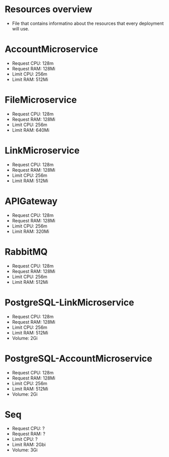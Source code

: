 # Resources overview

* File that contains informatino about the resources that every deployment will use.

# AccountMicroservice
* Request CPU: 128m
* Request RAM: 128Mi
* Limit CPU: 256m
* Limit RAM: 512Mi

# FileMicroservice
* Request CPU: 128m
* Request RAM: 128Mi
* Limit CPU: 256m
* Limit RAM: 640Mi

# LinkMicroservice
* Request CPU: 128m
* Request RAM: 128Mi
* Limit CPU: 256m
* Limit RAM: 512Mi

# APIGateway
* Request CPU: 128m
* Request RAM: 128Mi
* Limit CPU: 256m
* Limit RAM: 320Mi

# RabbitMQ
* Request CPU: 128m
* Request RAM: 128Mi
* Limit CPU: 256m
* Limit RAM: 512Mi

# PostgreSQL-LinkMicroservice
* Request CPU: 128m
* Request RAM: 128Mi
* Limit CPU: 256m
* Limit RAM: 512Mi
* Volume: 2Gi

# PostgreSQL-AccountMicroservice
* Request CPU: 128m
* Request RAM: 128Mi
* Limit CPU: 256m
* Limit RAM: 512Mi
* Volume: 2Gi

# Seq
* Request CPU: ?
* Request RAM: ?
* Limit CPU: ?
* Limit RAM: 2Gbi
* Volume: 3Gi